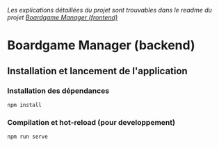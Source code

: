 _Les explications détaillées du projet sont trouvables dans le readme du projet [Boardgame Manager (frontend)](https://github.com/AlexisMelo/boardgame-manager-frontend)_

# Boardgame Manager (backend)

## Installation et lancement de l'application

### Installation des dépendances
```
npm install
```

### Compilation et hot-reload (pour developpement)
```
npm run serve
```
